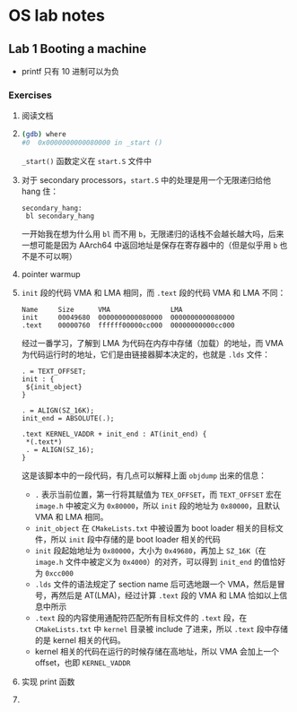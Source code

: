 # OS lab notes

## Lab 1  Booting a machine

+ printf 只有 10 进制可以为负

### Exercises

1. 阅读文档

2. ```bash
   (gdb) where
   #0  0x0000000000080000 in _start ()
   ```

   `_start()` 函数定义在 `start.S` 文件中

3. 对于 secondary processors，`start.S` 中的处理是用一个无限递归给他 hang 住：

   ```assembly
   secondary_hang:
   	bl secondary_hang
   ```

   一开始我在想为什么用 `bl` 而不用 `b`，无限递归的话栈不会越长越大吗，后来一想可能是因为 AArch64 中返回地址是保存在寄存器中的（但是似乎用 `b` 也不是不可以啊）

4. pointer warmup

5. `init` 段的代码 VMA 和 LMA 相同，而 `.text` 段的代码 VMA 和 LMA 不同：

   ```
   Name     Size      VMA               LMA             
   init     00049680  0000000000080000  0000000000080000
   .text    00000760  ffffff00000cc000  00000000000cc000
   ```

   经过一番学习，了解到 LMA 为代码在内存中存储（加载）的地址，而 VMA 为代码运行时的地址，它们是由链接器脚本决定的，也就是 `.lds` 文件：

   ```
   . = TEXT_OFFSET;
   init : {
   	${init_object}
   }
   
   . = ALIGN(SZ_16K);
   init_end = ABSOLUTE(.);
   
   .text KERNEL_VADDR + init_end : AT(init_end) {
   	*(.text*)
   	. = ALIGN(SZ_16);
   }
   ```

   这是该脚本中的一段代码，有几点可以解释上面 `objdump` 出来的信息：

   + `.` 表示当前位置，第一行将其赋值为 `TEX_OFFSET`，而 `TEXT_OFFSET` 宏在 `image.h` 中被定义为 `0x80000`，所以 `init` 段的地址为 `0x80000`，且默认 VMA 和 LMA 相同。
   + `init_object` 在 `CMakeLists.txt` 中被设置为 boot loader 相关的目标文件，所以 `init` 段中存储的是 boot loader 相关的代码
   + `init` 段起始地址为 `0x80000`，大小为 `0x49680`，再加上 `SZ_16K`（在 `image.h` 文件中被定义为 `0x4000`）的对齐，可以得到 `init_end` 的值恰好为 `0xcc000`
   + `.lds` 文件的语法规定了 section name 后可选地跟一个 VMA，然后是冒号，再然后是 AT(LMA)，经过计算 `.text` 段的 VMA 和 LMA 恰如以上信息中所示
   + `.text` 段的内容使用通配符匹配所有目标文件的 `.text` 段，在 `CMakeLists.txt` 中 `kernel` 目录被 include 了进来，所以 `.text` 段中存储的是 kernel 相关的代码。
   + kernel 相关的代码在运行的时候存储在高地址，所以 VMA 会加上一个 offset，也即 `KERNEL_VADDR`

6. 实现 print 函数

7. 

 